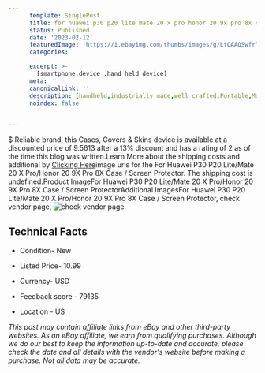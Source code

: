 ```yaml
---
      template: SinglePost
      title: for huawei p30 p20 lite mate 20 x pro honor 20 9x pro 8x case screen protector
      status: Published
      date: '2023-02-12'
      featuredImage: 'https://i.ebayimg.com/thumbs/images/g/LtQAAOSwfrleAFkK/s-l225.jpg'
      categories: 

      excerpt: >-
        [smartphone,device ,hand held device]
      meta:
      canonicalLink: ''
      description: [handheld,industrially made,well crafted,Portable,Mobile,Compact,Convenient,Lightweight,Maneuverable,Man-portable,Miniature,Carriable,Hand-held,Light,Holdable,Transportable,Mobile device,Pocket-sized,On-the-go,Wireless,Cordless,Compact size,Convenient size, smartphone,device ,hand held device]
      noindex: false

        
---
```

$
    Reliable brand, this Cases, Covers & Skins device is available at a discounted price of 9.5613 after a 13% discount and has a rating of 2 as of the time this blog was written.Learn More about the shipping costs and additional by [Clicking Here](https://www.ebay.com/itm/333450267191?hash=item4da32f4a37%3Ag%3ALtQAAOSwfrleAFkK&mkevt=1&mkcid=1&mkrid=711-53200-19255-0&campid=%253CePNCampaignId%253E&customid=%253CreferenceId%253E&toolid=10049)image urls for the For Huawei P30 P20 Lite/Mate 20 X Pro/Honor 20 9X Pro 8X Case / Screen Protector. The shipping cost is undefined.Product ImageFor Huawei P30 P20 Lite/Mate 20 X Pro/Honor 20 9X Pro 8X Case / Screen ProtectorAdditional ImagesFor Huawei P30 P20 Lite/Mate 20 X Pro/Honor 20 9X Pro 8X Case / Screen Protector, check vendor page, ![check vendor page](https://origin-galleryplus.ebayimg.com/ws/web/333450267191_2_0_1/225x225.jpg,https://origin-galleryplus.ebayimg.com/ws/web/333450267191_3_0_1/225x225.jpg,https://origin-galleryplus.ebayimg.com/ws/web/333450267191_4_0_1/225x225.jpg,https://origin-galleryplus.ebayimg.com/ws/web/333450267191_5_0_1/225x225.jpg,https://origin-galleryplus.ebayimg.com/ws/web/333450267191_6_0_1/225x225.jpg,https://origin-galleryplus.ebayimg.com/ws/web/333450267191_7_0_1/225x225.jpg,https://origin-galleryplus.ebayimg.com/ws/web/333450267191_8_0_1/225x225.jpg,https://origin-galleryplus.ebayimg.com/ws/web/333450267191_9_0_1/225x225.jpg,https://origin-galleryplus.ebayimg.com/ws/web/333450267191_10_0_1/225x225.jpg,https://origin-galleryplus.ebayimg.com/ws/web/333450267191_11_0_1/225x225.jpg,https://origin-galleryplus.ebayimg.com/ws/web/333450267191_12_0_1/225x225.jpg)
    
    

 ## Technical Facts 



     
      

 - Condition- New 


      

 - Listed Price- 10.99 


      

 - Currency- USD 


      

 - Feedback score - 79135 


      

 - Location - US 


      
      

 *_This post may contain affiliate links from eBay and other third-party websites. As an eBay affiliate, we earn from qualifying purchases. Although we do our best to keep the information up-to-date and accurate, please check the date and all details with the vendor's website before making a purchase. Not all data may be accurate._*



    
    
    
    
    